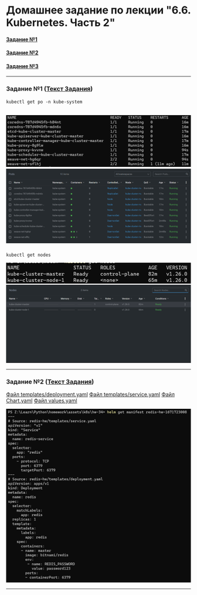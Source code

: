 # Домашнее задание по лекции "6.6. Kubernetes. Часть 2"

#### [Задание №1](#задание-1-текст-задания)
#### [Задание №2](#задание-2-текст-задания)
#### [Задание №3](#задание-3-текст-задания)

---

### Задание №1 ([Текст Задания](https://github.com/netology-code/sdvps-homeworks/blob/main/6-06.md#%D0%B7%D0%B0%D0%B4%D0%B0%D0%BD%D0%B8%D0%B5-1))

`kubectl get po -n kube-system`

![hw-34-1-1.png](assets%2Fimages%2Fhw-34%2Fhw-34-1-1.png)
![hw-34-1-2.png](assets%2Fimages%2Fhw-34%2Fhw-34-1-2.png)
---
`kubectl get nodes`

![hw-34-1-3.png](assets%2Fimages%2Fhw-34%2Fhw-34-1-3.png)
![hw-34-1-4.png](assets%2Fimages%2Fhw-34%2Fhw-34-1-4.png)

---

### Задание №2 ([Текст Задания](https://github.com/netology-code/sdvps-homeworks/blob/main/6-06.md#%D0%B7%D0%B0%D0%B4%D0%B0%D0%BD%D0%B8%D0%B5-2))

[Файл templates/deployment.yaml](assets/k8s/hw-34/redis-hw/templates/deployment.yaml)
[Файл templates/service.yaml](assets/k8s/hw-34/redis-hw/templates/service.yaml)
[Файл Chart.yaml](assets/k8s/hw-34/redis-hw/Chart.yaml)
[Файл values.yaml](assets/k8s/hw-34/redis-hw/values.yaml)

![hw-34-2-1.png](assets%2Fimages%2Fhw-34%2Fhw-34-2-1.png)

---
